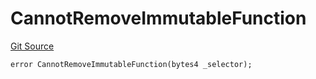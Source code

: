 # CannotRemoveImmutableFunction
[Git Source](https://github.com/thrackle-io/tron/blob/ee06788a23623ed28309de5232eaff934d34a0fe/src/protocol/economic/ruleProcessor/RuleProcessorDiamondLib.sol)


```solidity
error CannotRemoveImmutableFunction(bytes4 _selector);
```

